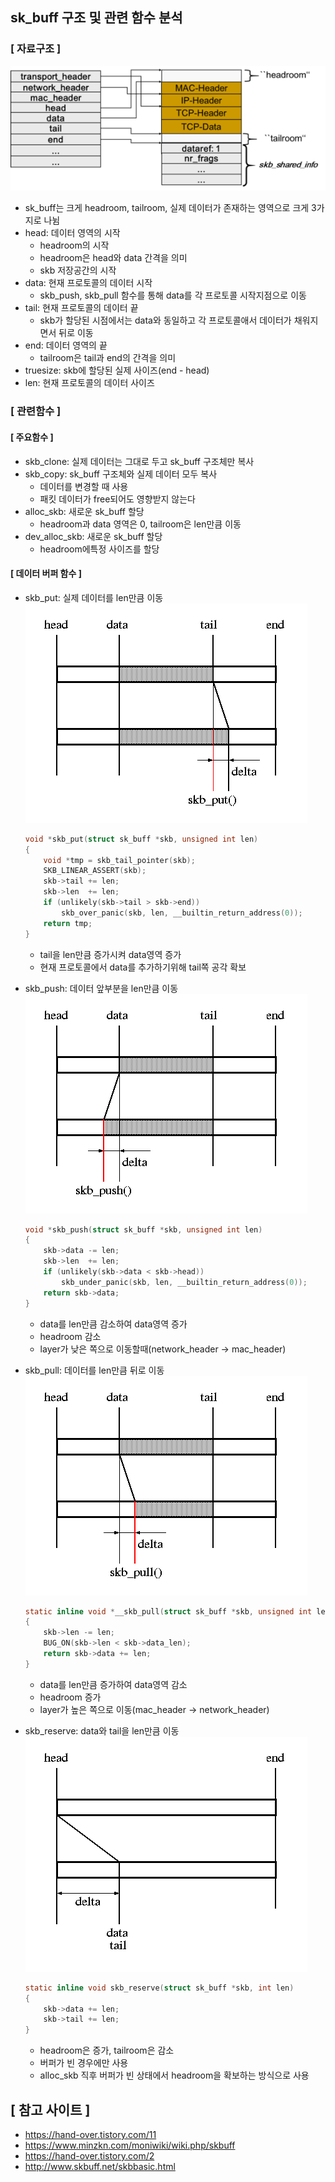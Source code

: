 ## sk_buff 구조 및 관련 함수 분석

### [ 자료구조 ]

![skb_buff](./sk_buff.png)

- sk_buff는 크게 headroom, tailroom, 실제 데이터가 존재하는 영역으로 크게 3가지로 나뉨
- head: 데이터 영역의 시작
    - headroom의 시작
    - headroom은 head와 data 간격을 의미
    - skb 저장공간의 시작
- data: 현재 프로토콜의 데이터 시작
    - skb_push, skb_pull 함수를 통해 data를 각 프로토콜 시작지점으로 이동
- tail: 현재 프로토콜의 데이터 끝
    - skb가 할당된 시점에서는 data와 동일하고 각 프로토콜애서 데이터가 채워지면서 뒤로 이동
- end: 데이터 영역의 끝
    - tailroom은 tail과 end의 간격을 의미
- truesize: skb에 할당된 실제 사이즈(end - head)
- len: 현재 프로토콜의 데이터 사이즈

### [ 관련함수 ]

#### [ 주요함수 ]

- skb_clone: 실제 데이터는 그대로 두고 sk_buff 구조체만 복사
- skb_copy: sk_buff 구조체와 실제 데이터 모두 복사
    - 데이터를 변경할 때 사용
    - 패킷 데이터가 free되어도 영향받지 않는다
- alloc_skb: 새로운 sk_buff 할당
    - headroom과 data 영역은 0, tailroom은 len만큼 이동
- dev_alloc_skb: 새로운 sk_buff 할당
    - headroom에특정 사이즈를 할당

#### [ 데이터 버퍼 함수 ]

- skb_put: 실제 데이터를 len만큼 이동
    ![skb_put](./skb_put.png)

    ```c
    void *skb_put(struct sk_buff *skb, unsigned int len)
    {
        void *tmp = skb_tail_pointer(skb);
        SKB_LINEAR_ASSERT(skb);
        skb->tail += len;
        skb->len  += len;
        if (unlikely(skb->tail > skb->end))
            skb_over_panic(skb, len, __builtin_return_address(0));
        return tmp;
    }
    ```
    - tail을 len만큼 증가시켜 data영역 증가
    - 현재 프로토콜에서 data를 추가하기위해 tail쪽 공각 확보
- skb_push: 데이터 앞부분을 len만큼 이동
    ![skb_push](./skb_push.png)

    ```c
    void *skb_push(struct sk_buff *skb, unsigned int len)
    {
        skb->data -= len;
        skb->len  += len;
        if (unlikely(skb->data < skb->head))
            skb_under_panic(skb, len, __builtin_return_address(0));
        return skb->data;
    }
    ```
    - data를 len만큼 감소하여 data영역 증가
    - headroom 감소
    - layer가 낮은 쪽으로 이동할때(network_header -> mac_header)
- skb_pull: 데이터를 len만큼 뒤로 이동
    ![skb_pull](./skb_pull.png)

    ```c
    static inline void *__skb_pull(struct sk_buff *skb, unsigned int len)
    {
        skb->len -= len;
        BUG_ON(skb->len < skb->data_len);
        return skb->data += len;
    }
    ```
    - data를 len만큼 증가하여 data영역 감소
    - headroom 증가
    - layer가 높은 쪽으로 이동(mac_header -> network_header)
- skb_reserve: data와 tail을 len만큼 이동
    ![skb_reserve](./skb_reserve.png)

    ```c
    static inline void skb_reserve(struct sk_buff *skb, int len)
    {
        skb->data += len;
        skb->tail += len;
    }
    ```
    - headroom은 증가, tailroom은 감소
    - 버퍼가 빈 경우에만 사용
    - alloc_skb 직후 버퍼가 빈 상태에서 headroom을 확보하는 방식으로 사용

## [ 참고 사이트 ]

- <https://hand-over.tistory.com/11>
- <https://www.minzkn.com/moniwiki/wiki.php/skbuff>
- <https://hand-over.tistory.com/2>
- <http://www.skbuff.net/skbbasic.html>
